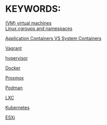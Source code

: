#   KEYWORDS:

[(VM) virtual machines](/virtual-machines.md#sub-section)<br>
[Linux cgroups and namespaces](/linux-cgroups-andnamespaces.md#sub-section)<br>

[Application Containers VS System Containers](/containers.md#sub-section)<br>

[Vagrant](/vagrant.md#sub-section)<br>

[hypervisor](/hypervisor.md#sub-section)<br>

[Docker](/docker.md#sub-section)<br>

[Proxmox](/proxmox.md#sub-section)<br>

[Podman](/podman.md#sub-section)<br>

[LXC](/lxc.md#sub-section)<br>

[Kubernetes](/kubernetes.md#sub-section)<br>

[ESXi](/esxi.md#sub-section)<br></b>